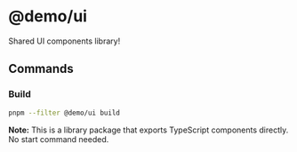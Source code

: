 # @demo/ui

Shared UI components library!

## Commands

### Build
```bash
pnpm --filter @demo/ui build
```

**Note:** This is a library package that exports TypeScript components directly. No start command needed.
